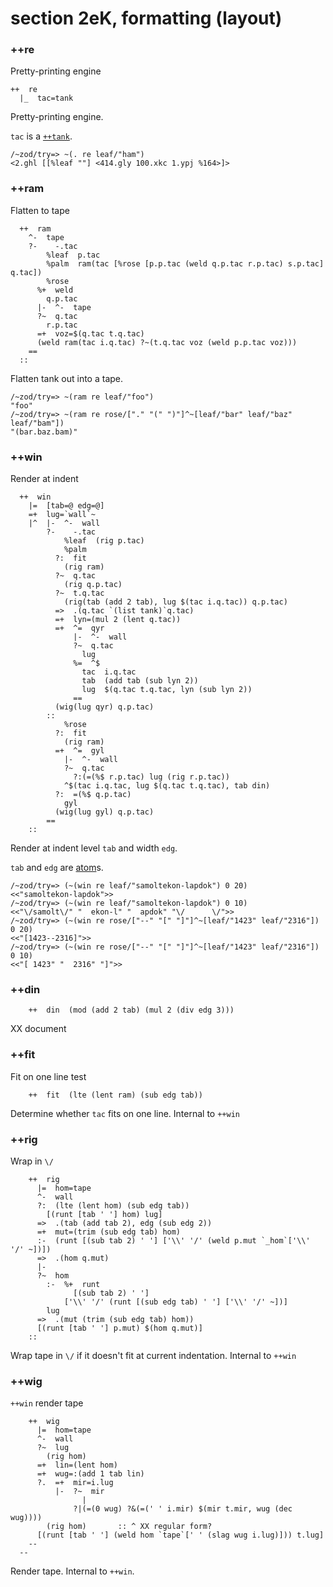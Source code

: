 section 2eK, formatting (layout)
================================

### ++re

Pretty-printing engine

    ++  re
      |_  tac=tank

Pretty-printing engine.

`tac` is a [`++tank`]().

    /~zod/try=> ~(. re leaf/"ham")
    <2.ghl [[%leaf ""] <414.gly 100.xkc 1.ypj %164>]>

### ++ram

Flatten to tape

      ++  ram
        ^-  tape
        ?-    -.tac
            %leaf  p.tac
            %palm  ram(tac [%rose [p.p.tac (weld q.p.tac r.p.tac) s.p.tac] q.tac])
            %rose
          %+  weld
            q.p.tac
          |-  ^-  tape
          ?~  q.tac
            r.p.tac
          =+  voz=$(q.tac t.q.tac)
          (weld ram(tac i.q.tac) ?~(t.q.tac voz (weld p.p.tac voz)))
        ==
      ::

Flatten tank out into a tape.

    /~zod/try=> ~(ram re leaf/"foo")
    "foo"
    /~zod/try=> ~(ram re rose/["." "(" ")"]^~[leaf/"bar" leaf/"baz" leaf/"bam"])
    "(bar.baz.bam)"

### ++win

Render at indent

      ++  win
        |=  [tab=@ edg=@]
        =+  lug=`wall`~
        |^  |-  ^-  wall
            ?-    -.tac
                %leaf  (rig p.tac)
                %palm
              ?:  fit
                (rig ram)
              ?~  q.tac
                (rig q.p.tac)
              ?~  t.q.tac
                (rig(tab (add 2 tab), lug $(tac i.q.tac)) q.p.tac)
              =>  .(q.tac `(list tank)`q.tac)
              =+  lyn=(mul 2 (lent q.tac))
              =+  ^=  qyr
                  |-  ^-  wall
                  ?~  q.tac
                    lug
                  %=  ^$
                    tac  i.q.tac
                    tab  (add tab (sub lyn 2))
                    lug  $(q.tac t.q.tac, lyn (sub lyn 2))
                  ==
              (wig(lug qyr) q.p.tac)
            ::
                %rose
              ?:  fit
                (rig ram)
              =+  ^=  gyl
                |-  ^-  wall
                ?~  q.tac
                  ?:(=(%$ r.p.tac) lug (rig r.p.tac))
                ^$(tac i.q.tac, lug $(q.tac t.q.tac), tab din)
              ?:  =(%$ q.p.tac)
                gyl
              (wig(lug gyl) q.p.tac)
            ==
        ::

Render at indent level `tab` and width `edg`.

`tab` and `edg` are [atom]()s.

    /~zod/try=> (~(win re leaf/"samoltekon-lapdok") 0 20)
    <<"samoltekon-lapdok">>
    /~zod/try=> (~(win re leaf/"samoltekon-lapdok") 0 10)
    <<"\/samolt\/" "  ekon-l" "  apdok" "\/      \/">>
    /~zod/try=> (~(win re rose/["--" "[" "]"]^~[leaf/"1423" leaf/"2316"]) 0 20)
    <<"[1423--2316]">>
    /~zod/try=> (~(win re rose/["--" "[" "]"]^~[leaf/"1423" leaf/"2316"]) 0 10)
    <<"[ 1423" "  2316" "]">>

### ++din

        ++  din  (mod (add 2 tab) (mul 2 (div edg 3)))

XX document

### ++fit

Fit on one line test

        ++  fit  (lte (lent ram) (sub edg tab))

Determine whether `tac` fits on one line. Internal to `++win`

### ++rig

Wrap in `\/`

        ++  rig
          |=  hom=tape
          ^-  wall
          ?:  (lte (lent hom) (sub edg tab))
            [(runt [tab ' '] hom) lug]
          =>  .(tab (add tab 2), edg (sub edg 2))
          =+  mut=(trim (sub edg tab) hom)
          :-  (runt [(sub tab 2) ' '] ['\\' '/' (weld p.mut `_hom`['\\' '/' ~])])
          =>  .(hom q.mut)
          |-
          ?~  hom
            :-  %+  runt
                  [(sub tab 2) ' ']
                ['\\' '/' (runt [(sub edg tab) ' '] ['\\' '/' ~])]
            lug
          =>  .(mut (trim (sub edg tab) hom))
          [(runt [tab ' '] p.mut) $(hom q.mut)]
        ::

Wrap tape in `\/` if it doesn't fit at current indentation. Internal to
`++win`

### ++wig

`++win` render tape

        ++  wig
          |=  hom=tape
          ^-  wall
          ?~  lug
            (rig hom)
          =+  lin=(lent hom)
          =+  wug=:(add 1 tab lin)
          ?.  =+  mir=i.lug
              |-  ?~  mir
                    |
                  ?|(=(0 wug) ?&(=(' ' i.mir) $(mir t.mir, wug (dec wug))))
            (rig hom)       :: ^ XX regular form?
          [(runt [tab ' '] (weld hom `tape`[' ' (slag wug i.lug)])) t.lug]
        --
      --

Render tape. Internal to `++win`.

